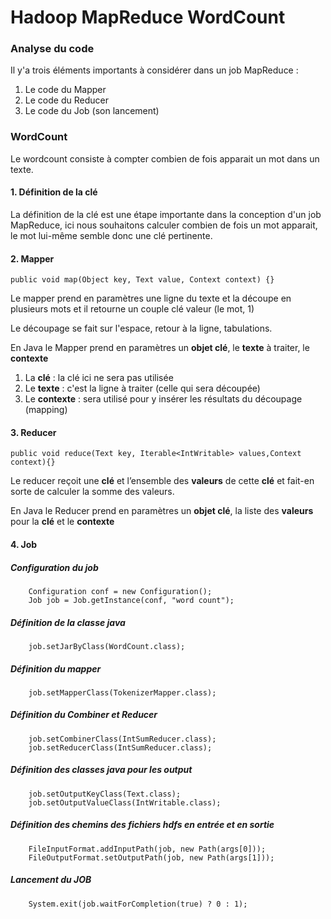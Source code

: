 # Hadoop MapReduce WordCount 
### Analyse du code 
Il y'a trois éléments importants à considérer dans un job MapReduce :
1. Le code du Mapper
2. Le code du Reducer 
3. Le code du Job (son lancement)

### WordCount 
Le wordcount consiste à compter combien de fois apparait un mot dans un texte.

#### 1. Définition de la clé 
La définition de la clé est une étape importante dans la conception d'un job MapReduce, ici nous souhaitons calculer combien de fois un mot apparait,
le mot lui-même semble donc une clé pertinente.

#### 2. Mapper 

`public void map(Object key, Text value, Context context) {}`

Le mapper prend en paramètres une ligne du texte et la découpe en plusieurs mots et il retourne un couple clé valeur (le mot, 1)

Le découpage se fait sur l'espace, retour à la ligne, tabulations.

En Java le Mapper prend en paramètres un **objet clé**, le **texte** à traiter, le **contexte**

1. La **clé** : la clé ici ne sera pas utilisée
2. Le **texte** : c'est la ligne à traiter (celle qui sera découpée)
3. Le **contexte** : sera utilisé pour y insérer les résultats du découpage (mapping)

#### 3. Reducer   
  
`public void reduce(Text key, Iterable<IntWritable> values,Context context){}`


Le reducer reçoit une **clé** et l’ensemble des **valeurs** de cette **clé** et fait-en sorte de calculer la somme des valeurs.

En Java le Reducer prend en paramètres un **objet clé**, la liste des **valeurs** pour la **clé** et le **contexte**

#### 4. Job

##### Configuration du job
        Configuration conf = new Configuration();
        Job job = Job.getInstance(conf, "word count");

##### Définition de la classe java
        job.setJarByClass(WordCount.class);

##### Définition du mapper
        job.setMapperClass(TokenizerMapper.class);

#####  Définition du Combiner et Reducer
        job.setCombinerClass(IntSumReducer.class);
        job.setReducerClass(IntSumReducer.class);

#####   Définition des classes java pour les output
        job.setOutputKeyClass(Text.class);
        job.setOutputValueClass(IntWritable.class);

#####   Définition des chemins des fichiers hdfs en entrée et en sortie

        FileInputFormat.addInputPath(job, new Path(args[0]));
        FileOutputFormat.setOutputPath(job, new Path(args[1]));

#####   Lancement du JOB
        System.exit(job.waitForCompletion(true) ? 0 : 1);  

